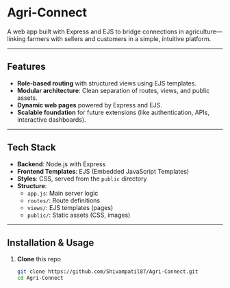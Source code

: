 # Agri-Connect

A web app built with Express and EJS to bridge connections in agriculture—linking farmers with sellers and customers in a simple, intuitive platform.

---

##  Features

- **Role-based routing** with structured views using EJS templates.  
- **Modular architecture**: Clean separation of routes, views, and public assets.  
- **Dynamic web pages** powered by Express and EJS.  
- **Scalable foundation** for future extensions (like authentication, APIs, interactive dashboards).

---

##  Tech Stack

- **Backend**: Node.js with Express  
- **Frontend Templates**: EJS (Embedded JavaScript Templates)  
- **Styles**: CSS, served from the `public` directory  
- **Structure**:  
  - `app.js`: Main server logic  
  - `routes/`: Route definitions  
  - `views/`: EJS templates (pages)  
  - `public/`: Static assets (CSS, images)

---

##  Installation & Usage

1. **Clone** this repo  
   ```bash
   git clone https://github.com/Shivampatil87/Agri-Connect.git
   cd Agri-Connect

